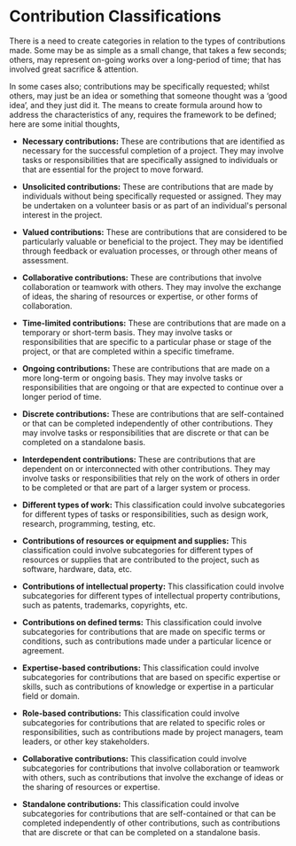 # Contribution Classifications

There is a need to create categories in relation to the types of contributions made. Some may be as simple as a small change, that takes a few seconds; others, may represent on-going works over a long-period of time; that has involved great sacrifice & attention. 

In some cases also; contributions may be specifically requested; whilst others, may just be an idea or something that someone thought was a ‘good idea’, and they just did it.   The means to create formula around how to address the characteristics of any, requires the framework to be defined; here are some initial thoughts,

- **Necessary contributions:** These are contributions that are identified as necessary for the successful completion of a project. They may involve tasks or responsibilities that are specifically assigned to individuals or that are essential for the project to move forward.

- **Unsolicited contributions:** These are contributions that are made by individuals without being specifically requested or assigned. They may be undertaken on a volunteer basis or as part of an individual's personal interest in the project.

- **Valued contributions:** These are contributions that are considered to be particularly valuable or beneficial to the project. They may be identified through feedback or evaluation processes, or through other means of assessment.

- **Collaborative contributions:** These are contributions that involve collaboration or teamwork with others. They may involve the exchange of ideas, the sharing of resources or expertise, or other forms of collaboration.

- **Time-limited contributions:** These are contributions that are made on a temporary or short-term basis. They may involve tasks or responsibilities that are specific to a particular phase or stage of the project, or that are completed within a specific timeframe.

- **Ongoing contributions:** These are contributions that are made on a more long-term or ongoing basis. They may involve tasks or responsibilities that are ongoing or that are expected to continue over a longer period of time.

- **Discrete contributions:** These are contributions that are self-contained or that can be completed independently of other contributions. They may involve tasks or responsibilities that are discrete or that can be completed on a standalone basis.

- **Interdependent contributions:** These are contributions that are dependent on or interconnected with other contributions. They may involve tasks or responsibilities that rely on the work of others in order to be completed or that are part of a larger system or process.

- **Different types of work:** This classification could involve subcategories for different types of tasks or responsibilities, such as design work, research, programming, testing, etc.

- **Contributions of resources or equipment and supplies:** This classification could involve subcategories for different types of resources or supplies that are contributed to the project, such as software, hardware, data, etc.

- **Contributions of intellectual property:** This classification could involve subcategories for different types of intellectual property contributions, such as patents, trademarks, copyrights, etc.

- **Contributions on defined terms:** This classification could involve subcategories for contributions that are made on specific terms or conditions, such as contributions made under a particular licence or agreement.

- **Expertise-based contributions:** This classification could involve subcategories for contributions that are based on specific expertise or skills, such as contributions of knowledge or expertise in a particular field or domain.

- **Role-based contributions:** This classification could involve subcategories for contributions that are related to specific roles or responsibilities, such as contributions made by project managers, team leaders, or other key stakeholders.

- **Collaborative contributions:** This classification could involve subcategories for contributions that involve collaboration or teamwork with others, such as contributions that involve the exchange of ideas or the sharing of resources or expertise.

- **Standalone contributions:** This classification could involve subcategories for contributions that are self-contained or that can be completed independently of other contributions, such as contributions that are discrete or that can be completed on a standalone basis.  